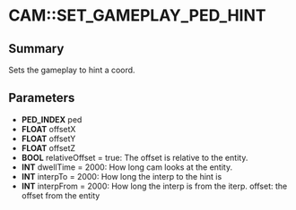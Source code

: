 # CAM::SET_GAMEPLAY_PED_HINT

## Summary
Sets the gameplay to hint a coord.

## Parameters
* **PED_INDEX** ped
* **FLOAT** offsetX
* **FLOAT** offsetY
* **FLOAT** offsetZ
* **BOOL** relativeOffset = true: The offset is relative to the entity.
* **INT** dwellTime = 2000: How long cam looks at the entity.
* **INT** interpTo = 2000: How long the interp to the hint is
* **INT** interpFrom = 2000:
How long the interp is from the iterp.
offset: the offset from the entity